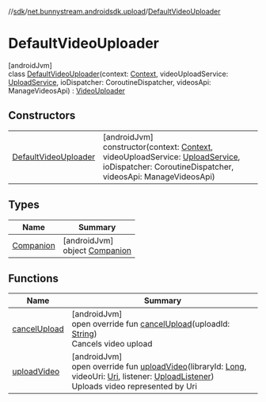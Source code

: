 //[sdk](../../../index.md)/[net.bunnystream.androidsdk.upload](../index.md)/[DefaultVideoUploader](index.md)

# DefaultVideoUploader

[androidJvm]\
class [DefaultVideoUploader](index.md)(context: [Context](https://developer.android.com/reference/kotlin/android/content/Context.html), videoUploadService: [UploadService](../../net.bunnystream.androidsdk.upload.service/-upload-service/index.md), ioDispatcher: CoroutineDispatcher, videosApi: ManageVideosApi) : [VideoUploader](../-video-uploader/index.md)

## Constructors

| | |
|---|---|
| [DefaultVideoUploader](-default-video-uploader.md) | [androidJvm]<br>constructor(context: [Context](https://developer.android.com/reference/kotlin/android/content/Context.html), videoUploadService: [UploadService](../../net.bunnystream.androidsdk.upload.service/-upload-service/index.md), ioDispatcher: CoroutineDispatcher, videosApi: ManageVideosApi) |

## Types

| Name | Summary |
|---|---|
| [Companion](-companion/index.md) | [androidJvm]<br>object [Companion](-companion/index.md) |

## Functions

| Name | Summary |
|---|---|
| [cancelUpload](cancel-upload.md) | [androidJvm]<br>open override fun [cancelUpload](cancel-upload.md)(uploadId: [String](https://kotlinlang.org/api/latest/jvm/stdlib/kotlin/-string/index.html))<br>Cancels video upload |
| [uploadVideo](upload-video.md) | [androidJvm]<br>open override fun [uploadVideo](upload-video.md)(libraryId: [Long](https://kotlinlang.org/api/latest/jvm/stdlib/kotlin/-long/index.html), videoUri: [Uri](https://developer.android.com/reference/kotlin/android/net/Uri.html), listener: [UploadListener](../../net.bunnystream.androidsdk.upload.service/-upload-listener/index.md))<br>Uploads video represented by Uri |
